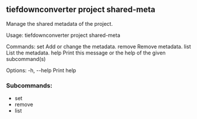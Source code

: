 ## tiefdownconverter project shared-meta

Manage the shared metadata of the project.

Usage: tiefdownconverter project shared-meta <COMMAND>

Commands:
  set     Add or change the metadata.
  remove  Remove metadata.
  list    List the metadata.
  help    Print this message or the help of the given subcommand(s)

Options:
  -h, --help  Print help

### Subcommands:
- set
- remove
- list

